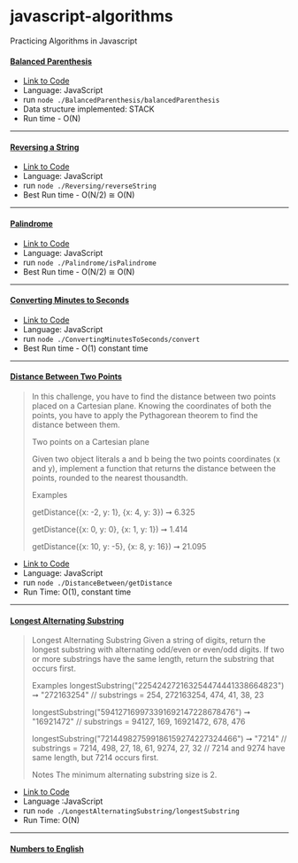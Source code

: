 # javascript-algorithms
Practicing Algorithms in Javascript

#### [Balanced Parenthesis](https://github.com/romiaujla/javascript-algorithms/blob/master/balancedParanthesis.js)
- [Link to Code](https://github.com/romiaujla/javascript-algorithms/blob/master/balancedParanthesis.js)
- Language: JavaScript
- run  `node ./BalancedParenthesis/balancedParenthesis`
- Data structure implemented: STACK
- Run time - O(N)

<hr />

#### [Reversing a String](https://github.com/romiaujla/javascript-algorithms/blob/master/Reversing/reverseString.js)
- [Link to Code](https://github.com/romiaujla/javascript-algorithms/blob/master/Reversing/reverseString.js)
- Language: JavaScript
- run  `node ./Reversing/reverseString`
- Best Run time - O(N/2) ≅ O(N)

<hr />

#### [Palindrome](https://github.com/romiaujla/javascript-algorithms/blob/master/Palindrome/isPalindrome.js)
- [Link to Code](https://github.com/romiaujla/javascript-algorithms/blob/master/Palindrome/isPalindrome.js)
- Language: JavaScript
- run `node ./Palindrome/isPalindrome`
- Best Run time - O(N/2) ≅ O(N)

<hr />

#### [Converting Minutes to Seconds](https://github.com/romiaujla/javascript-algorithms/blob/master/ConvertingMinutesToSeconds/convert.js)
- [Link to Code](https://github.com/romiaujla/javascript-algorithms/blob/master/ConvertingMinutesToSeconds/convert.js)
- Language: JavaScript
- run `node ./ConvertingMinutesToSeconds/convert`
- Best Run time - O(1) constant time

<hr />

#### [Distance Between Two Points](https://github.com/romiaujla/javascript-algorithms/blob/master/DistanceBetween/getDistance.js)

> In this challenge, you have to find the distance between two points placed on a Cartesian plane. Knowing the coordinates of both the points, you have to apply the Pythagorean theorem to find the distance between them.
>
> Two points on a Cartesian plane
>
> Given two object literals a and b being the two points coordinates (x and y), implement a function that returns the distance between the points, rounded to the nearest thousandth.
> 
> Examples
>
> getDistance({x: -2, y: 1}, {x: 4, y: 3}) ➞ 6.325
>
> getDistance({x: 0, y: 0}, {x: 1, y: 1}) ➞ 1.414
>
> getDistance({x: 10, y: -5}, {x: 8, y: 16}) ➞ 21.095

- [Link to Code](https://github.com/romiaujla/javascript-algorithms/blob/master/DistanceBetween/getDistance.js)
- Language: JavaScript
- run `node ./DistanceBetween/getDistance`
- Run Time: O(1), constant time

<hr />

#### [Longest Alternating Substring](https://github.com/romiaujla/javascript-algorithms/blob/master/DistanceBetween/getDistance.js)

> Longest Alternating Substring
> Given a string of digits, return the longest substring with alternating odd/even or even/odd digits. If two or more substrings have the same length, return the substring that occurs first.
> 
> Examples
> longestSubstring("225424272163254474441338664823") ➞ "272163254"
> // substrings = 254, 272163254, 474, 41, 38, 23
>
> longestSubstring("594127169973391692147228678476") ➞ "16921472"
> // substrings = 94127, 169, 16921472, 678, 476
>
> longestSubstring("721449827599186159274227324466") ➞ "7214"
> // substrings = 7214, 498, 27, 18, 61, 9274, 27, 32
> // 7214 and 9274 have same length, but 7214 occurs first.
>
> Notes
> The minimum alternating substring size is 2.

- [Link to Code](https://github.com/romiaujla/javascript-algorithms/blob/master/LongestAlternatingSubstring/longestSubstring.js)
- Language :JavaScript
- run `node ./LongestAlternatingSubstring/longestSubstring`
- Run Time: O(N)

<hr />

#### [Numbers to English]()